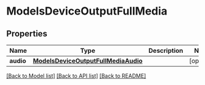 # ModelsDeviceOutputFullMedia

## Properties
Name | Type | Description | Notes
------------ | ------------- | ------------- | -------------
**audio** | [**ModelsDeviceOutputFullMediaAudio**](ModelsDeviceOutputFullMediaAudio.md) |  | [optional] 

[[Back to Model list]](../README.md#documentation-for-models) [[Back to API list]](../README.md#documentation-for-api-endpoints) [[Back to README]](../README.md)



